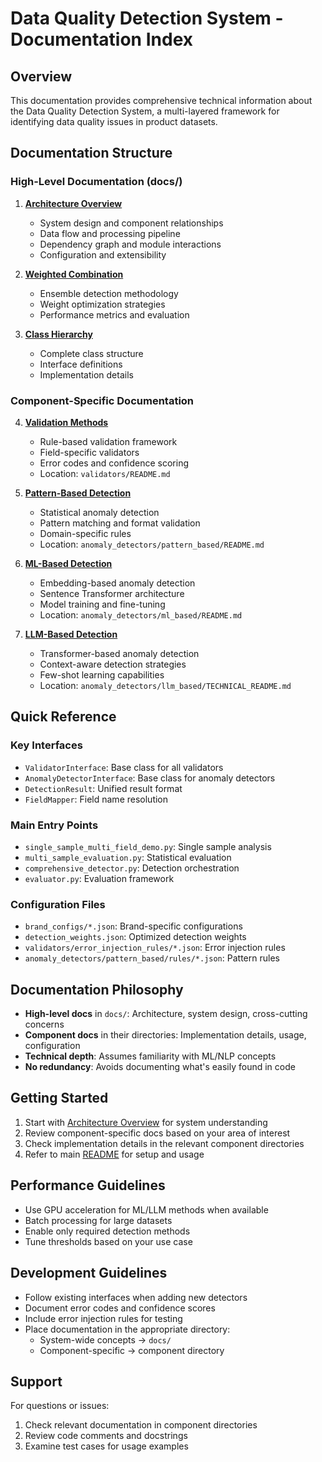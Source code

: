 # Data Quality Detection System - Documentation Index

## Overview

This documentation provides comprehensive technical information about the Data Quality Detection System, a multi-layered framework for identifying data quality issues in product datasets.

## Documentation Structure

### High-Level Documentation (docs/)

1. **[Architecture Overview](ARCHITECTURE.md)**
   - System design and component relationships
   - Data flow and processing pipeline
   - Dependency graph and module interactions
   - Configuration and extensibility

2. **[Weighted Combination](WEIGHTED_COMBINATION.md)**
   - Ensemble detection methodology
   - Weight optimization strategies
   - Performance metrics and evaluation

3. **[Class Hierarchy](CLASS_HIERARCHY_DOCUMENTATION.md)**
   - Complete class structure
   - Interface definitions
   - Implementation details

### Component-Specific Documentation

4. **[Validation Methods](../validators/README.md)**
   - Rule-based validation framework
   - Field-specific validators
   - Error codes and confidence scoring
   - Location: `validators/README.md`

5. **[Pattern-Based Detection](../anomaly_detectors/pattern_based/README.md)**
   - Statistical anomaly detection
   - Pattern matching and format validation
   - Domain-specific rules
   - Location: `anomaly_detectors/pattern_based/README.md`

6. **[ML-Based Detection](../anomaly_detectors/ml_based/README.md)**
   - Embedding-based anomaly detection
   - Sentence Transformer architecture
   - Model training and fine-tuning
   - Location: `anomaly_detectors/ml_based/README.md`

7. **[LLM-Based Detection](../anomaly_detectors/llm_based/TECHNICAL_README.md)**
   - Transformer-based anomaly detection
   - Context-aware detection strategies
   - Few-shot learning capabilities
   - Location: `anomaly_detectors/llm_based/TECHNICAL_README.md`

## Quick Reference

### Key Interfaces

- `ValidatorInterface`: Base class for all validators
- `AnomalyDetectorInterface`: Base class for anomaly detectors
- `DetectionResult`: Unified result format
- `FieldMapper`: Field name resolution

### Main Entry Points

- `single_sample_multi_field_demo.py`: Single sample analysis
- `multi_sample_evaluation.py`: Statistical evaluation
- `comprehensive_detector.py`: Detection orchestration
- `evaluator.py`: Evaluation framework

### Configuration Files

- `brand_configs/*.json`: Brand-specific configurations
- `detection_weights.json`: Optimized detection weights
- `validators/error_injection_rules/*.json`: Error injection rules
- `anomaly_detectors/pattern_based/rules/*.json`: Pattern rules

## Documentation Philosophy

- **High-level docs** in `docs/`: Architecture, system design, cross-cutting concerns
- **Component docs** in their directories: Implementation details, usage, configuration
- **Technical depth**: Assumes familiarity with ML/NLP concepts
- **No redundancy**: Avoids documenting what's easily found in code

## Getting Started

1. Start with [Architecture Overview](ARCHITECTURE.md) for system understanding
2. Review component-specific docs based on your area of interest
3. Check implementation details in the relevant component directories
4. Refer to main [README](../README.md) for setup and usage

## Performance Guidelines

- Use GPU acceleration for ML/LLM methods when available
- Batch processing for large datasets
- Enable only required detection methods
- Tune thresholds based on your use case

## Development Guidelines

- Follow existing interfaces when adding new detectors
- Document error codes and confidence scores
- Include error injection rules for testing
- Place documentation in the appropriate directory:
  - System-wide concepts → `docs/`
  - Component-specific → component directory

## Support

For questions or issues:
1. Check relevant documentation in component directories
2. Review code comments and docstrings
3. Examine test cases for usage examples